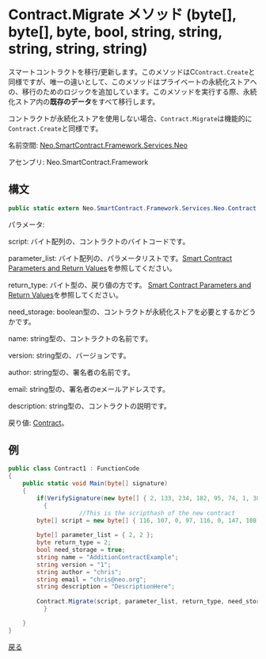 # Contract.Migrate メソッド (byte[], byte[], byte, bool, string, string, string, string, string)

スマートコントラクトを移行/更新します。このメソッドはC`Contract.Create`と同様ですが、唯一の違いとして、このメソッドはプライベートの永続化ストアへの、移行のためのロジックを追加しています。このメソッドを実行する際、永続化ストア内の**既存のデータ**をすべて移行します。

コントラクトが永続化ストアを使用しない場合、`Contract.Migrate`は機能的に`Contract.Create`と同様です。

名前空間: [Neo.SmartContract.Framework.Services.Neo](../../neo.md)

アセンブリ: Neo.SmartContract.Framework

## 構文

```c#
public static extern Neo.SmartContract.Framework.Services.Neo.Contract Migrate(byte[] script, byte[] parameter_list, byte return_type, bool need_storage, string name, string version, string author, string email, string description)
```

パラメータ:

script: バイト配列の、コントラクトのバイトコードです。

parameter_list: バイト配列の、パラメータリストです。[Smart Contract Parameters and Return Values](../../../../tutorial/Parameter.md)を参照してください。

return_type: バイト型の、戻り値の方です。 [Smart Contract Parameters and Return Values](../../../../tutorial/Parameter.md)を参照してください。

need_storage: boolean型の、コントラクトが永続化ストアを必要とするかどうかです。

name: string型の、コントラクトの名前です。

version: string型の、バージョンです。

author: string型の、署名者の名前です。

email: string型の、署名者のeメールアドレスです。

description: string型の、コントラクトの説明です。

戻り値: [Contract](../Contract.md)。

## 例

```c#
public class Contract1 : FunctionCode
{
    public static void Main(byte[] signature)
    {
        if(VerifySignature(new byte[] { 2, 133, 234, 182, 95, 74, 1, 38, 228, 184, 91, 78, 93, 139, 126, 48, 58, 255, 126, 251, 54, 13, 89, 95, 46, 49, 137, 187, 144, 72, 122, 213, 170 }, signature))
          {
                    //This is the scripthash of the new contract
        byte[] script = new byte[] { 116, 107, 0, 97, 116, 0, 147, 108, 118, 107, 148, 121, 116, 81, 147, 108, 118, 107, 148, 121, 147, 116, 0, 148, 140, 108, 118, 107, 148, 114, 117, 98, 3, 0, 116, 0, 148, 140, 108, 118, 107, 148, 121, 97, 116, 140, 108, 118, 107, 148, 109, 116, 108, 118, 140, 107, 148, 109, 116, 108, 118, 140, 107, 148, 109, 108, 117, 102 }; 
      
        byte[] parameter_list = { 2, 2 };
        byte return_type = 2;
        bool need_storage = true;
        string name = "AdditionContractExample";
        string version = "1";
        string author = "chris";
        string email = "chris@neo.org";
        string description = "DescriptionHere";
      
        Contract.Migrate(script, parameter_list, return_type, need_storage, name, version, author, email, description);
          }

    }
}
```



[戻る](../Contract.md)

